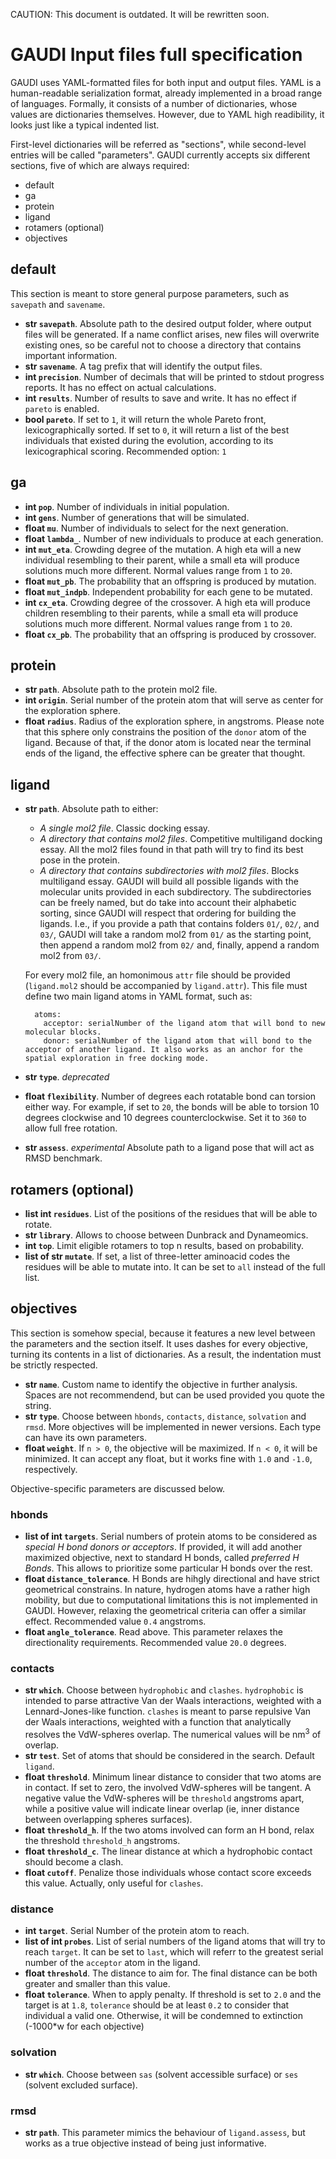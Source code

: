 CAUTION: This document is outdated. It will be rewritten soon.


GAUDI Input files full specification
====================================

GAUDI uses YAML-formatted files for both input and output files. YAML is a human-readable serialization format, already implemented in a broad range of languages. Formally, it consists of a number of dictionaries, whose values are dictionaries themselves. However, due to YAML high readibility, it looks just like a typical indented list.

First-level dictionaries will be referred as "sections", while second-level entries will be called "parameters". GAUDI currently accepts six different sections, five of which are always required:

- default
- ga
- protein
- ligand
- rotamers (optional)
- objectives

## default
This section is meant to store general purpose parameters, such as `savepath` and `savename`.

- **str `savepath`**. Absolute path to the desired output folder, where output files will be generated. If a name conflict arises, new files will overwrite existing ones, so be careful not to choose a directory that contains important information.
- **str `savename`**. A tag prefix that will identify the output files.
- **int `precision`**. Number of decimals that will be printed to stdout progress reports. It has no effect on actual calculations.
- **int `results`**. Number of results to save and write. It has no effect if `pareto` is enabled.
- **bool `pareto`**. If set to `1`, it will return the whole Pareto front, lexicographically sorted. If set to `0`, it will return a list of the best individuals that existed during the evolution, according to its lexicographical scoring. Recommended option: `1`

## ga
- **int `pop`**. Number of individuals in initial population.
- **int `gens`**. Number of generations that will be simulated.
- **float `mu`**. Number of individuals to select for the next generation.
- **float `lambda_`**. Number of new individuals to produce at each generation.
- **int `mut_eta`**. Crowding degree of the mutation. A high eta will a new individual resembling to their parent, while a small eta will produce solutions much more different. Normal values range from `1` to `20`. 
- **float `mut_pb`**. The probability that an offspring is produced by mutation.
- **float `mut_indpb`**. Independent probability for each gene to be mutated.
- **int `cx_eta`**. Crowding degree of the crossover. A high eta will produce children resembling to their parents, while a small eta will produce solutions much more different. Normal values range from `1` to `20`.
- **float `cx_pb`**.  The probability that an offspring is produced by crossover.

## protein
- **str `path`**. Absolute path to the protein mol2 file.
- **int `origin`**. Serial number of the protein atom that will serve as center for the exploration sphere.
- **float `radius`**. Radius of the exploration sphere, in angstroms. Please note that this sphere only constrains the position of the `donor` atom of the ligand. Because of that, if the donor atom is located near the terminal ends of the ligand, the effective sphere can be greater that thought.

## ligand
- **str `path`**. Absolute path to either:
    - *A single mol2 file*. Classic docking essay.
    - *A directory that contains mol2 files*. Competitive multiligand docking essay. 
      All the mol2 files found in that path will try to find its best pose in the protein.
    - *A directory that contains subdirectories with mol2 files*. Blocks multiligand essay. 
      GAUDI will build all possible ligands with the molecular units provided in each subdirectory. The subdirectories can be freely named, but do take into account their alphabetic sorting, since GAUDI will respect that ordering for building the ligands. 
      I.e., if you provide a path that contains folders `01/`, `02/`, and `03/`, GAUDI will take a random mol2 from `01/` as the starting point, then append a random mol2 from `02/` and, finally, append a random mol2 from `03/`.
  
    For every mol2 file, an homonimous `attr` file should be provided (`ligand.mol2` should be accompanied by `ligand.attr`). This file must define two main ligand atoms in YAML format, such as:

        atoms:
          acceptor: serialNumber of the ligand atom that will bond to new molecular blocks.
          donor: serialNumber of the ligand atom that will bond to the acceptor of another ligand. It also works as an anchor for the spatial exploration in free docking mode.

- **str `type`**. *deprecated*
- **float `flexibility`**. Number of degrees each rotatable bond can torsion either way. For example, if set to `20`, the bonds will be able to torsion 10 degrees clockwise and 10 degrees counterclockwise. Set it to `360` to allow full free rotation.
- **str `assess`**. *experimental* Absolute path to a ligand pose that will act as RMSD benchmark.

## rotamers (optional)
- **list int `residues`**. List of the positions of the residues that will be able to rotate.
- **str `library`**. Allows to choose between Dunbrack and Dynameomics.
- **int `top`**. Limit eligible rotamers to top n results, based on probability.
- **list of str `mutate`**. If set, a list of three-letter aminoacid codes the residues will be able to mutate into. It can be set to `all` instead of the full list.

## objectives
This section is somehow special, because it features a new level between the parameters and the section itself. It uses dashes for every objective, turning its contents in a list of dictionaries. As a result, the indentation must be strictly respected.

- **str `name`**. Custom name to identify the objective in further analysis. Spaces are not recommendend, but can be used provided you quote the string.
- **str `type`**. Choose between `hbonds`, `contacts`, `distance`, `solvation` and `rmsd`. More objectives will be implemented in newer versions. Each type can have its own parameters.
- **float `weight`**. If `n > 0`, the objective will be maximized. If `n < 0`, it will be minimized. It can accept any float, but it works fine with `1.0` and `-1.0`, respectively. 

Objective-specific parameters are discussed below.

### hbonds
- **list of int `targets`**. Serial numbers of protein atoms to be considered as *special H bond donors or acceptors*. If provided, it will add another maximized objective, next to standard H bonds, called *preferred H Bonds*. This allows to prioritize some particular H bonds over the rest. 
- **float `distance_tolerance`**. H Bonds are hihgly directional and have strict geometrical constrains. In nature, hydrogen atoms have a rather high mobility, but due to computational limitations this is not implemented in GAUDI. However, relaxing the geometrical criteria can offer a similar effect. Recommended value `0.4` angstroms.
- **float `angle_tolerance`**. Read above. This parameter relaxes the directionality requirements. Recommended value `20.0` degrees.

### contacts
- **str `which`**. Choose between `hydrophobic` and `clashes`. `hydrophobic` is intended to parse attractive Van der Waals interactions, weighted with a Lennard-Jones-like function. `clashes` is meant to parse repulsive Van der Waals interactions, weighted with a function that analytically resolves the VdW-spheres overlap. The numerical values will be nm<sup>3</sup> of overlap.
- **str `test`**.  Set of atoms that should be considered in the search. Default `ligand`.
- **float `threshold`**. Minimum linear distance to consider that two atoms are in contact. If set to zero, the involved VdW-spheres will be tangent. A negative value the VdW-spheres will be `threshold` angstroms apart, while a positive value will indicate linear overlap (ie, inner distance between overlapping spheres surfaces).
- **float `threshold_h`**. If the two atoms involved can form an H bond, relax the threshold `threshold_h` angstroms.
- **float `threshold_c`**. The linear distance at which a hydrophobic contact should become a clash.
- **float `cutoff`**. Penalize those individuals whose contact score exceeds this value. Actually, only useful for `clashes`.


### distance
- **int `target`**. Serial Number of the protein atom to reach.
- **list of int `probes`**. List of serial numbers of the ligand atoms that will try to reach `target`. It can be set to `last`, which will referr to the greatest serial number of the `acceptor` atom in the ligand.
- **float `threshold`**. The distance to aim for. The final distance can be both greater and smaller than this value.
- **float `tolerance`**. When to apply penalty. If threshold is set to `2.0` and the target is at `1.8`, `tolerance`  should be at least `0.2` to consider that individual a valid one. Otherwise, it will be condemned to extinction (-1000*w for each objective)

### solvation
- **str `which`**. Choose between `sas` (solvent accessible surface) or `ses` (solvent excluded surface).

### rmsd
- **str `path`**. This parameter mimics the behaviour of `ligand.assess`, but works as a true objective instead of being just informative.

